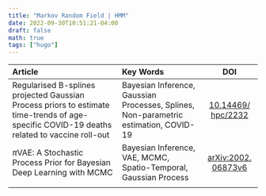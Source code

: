 ```yaml
---
title: "Markov Random Field | HMM"
date: 2022-09-30T10:51:21-04:00
draft: false
math: true
tags: ["hugo"]
---
```





| Article | Key Words | DOI |
|:---|:---|:---:|
|Regularised B-splines projected Gaussian Process priors to estimate time-trends of age-specific COVID-19 deaths related to vaccine roll-out|Bayesian Inference, Gaussian Processes, Splines, Non-parametric estimation, COVID-19|[10.14469/ hpc/2232](https://github.com/ImperialCollegeLondon/B-SplinesProjectedGPs)|
|$\pi$VAE: A Stochastic Process Prior for Bayesian Deep Learning with MCMC|Bayesian Inference, VAE, MCMC, Spatio-Temporal, Gaussian Process|[arXiv:2002. 06873v6](https://arxiv.org/abs/2002.06873)|
||||